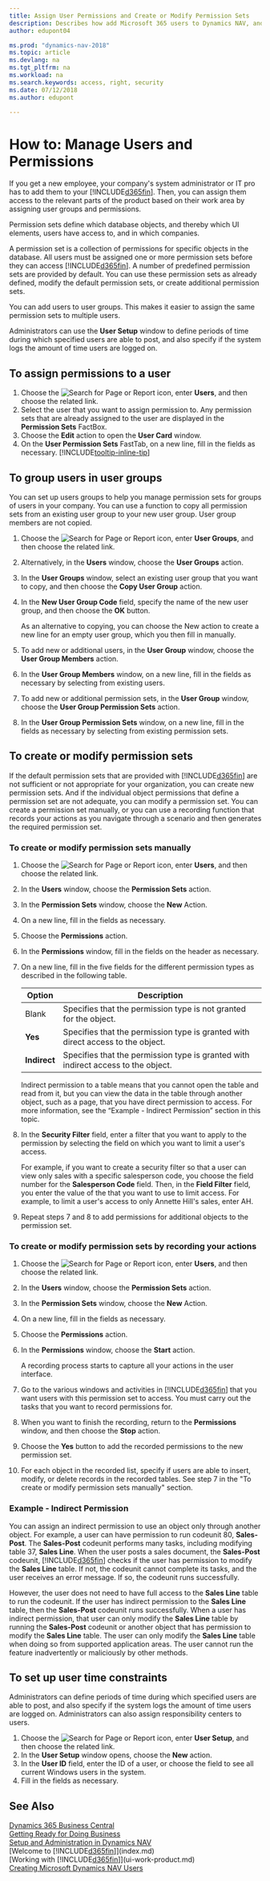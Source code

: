 ```yaml
---
title: Assign User Permissions and Create or Modify Permission Sets
description: Describes how add Microsoft 365 users to Dynamics NAV, and then assign permissions, access rights, and security settings.
author: edupont04

ms.prod: "dynamics-nav-2018"
ms.topic: article
ms.devlang: na
ms.tgt_pltfrm: na
ms.workload: na
ms.search.keywords: access, right, security
ms.date: 07/12/2018
ms.author: edupont

---
```

# How to: Manage Users and Permissions
If you get a new employee, your company's system administrator or IT pro has to add them to your [!INCLUDE[d365fin](includes/d365fin_md.md)]. Then, you can assign them access to the relevant parts of the product based on their work area by assigning user groups and permissions.

Permission sets define which database objects, and thereby which UI elements, users have access to, and in which companies.

A permission set is a collection of permissions for specific objects in the database. All users must be assigned one or more permission sets before they can access [!INCLUDE[d365fin](includes/d365fin_md.md)]. A number of predefined permission sets are provided by default. You can use these permission sets as already defined, modify the default permission sets, or create additional permission sets.

You can add users to user groups. This makes it easier to assign the same permission sets to multiple users.

Administrators can use the **User Setup** window to define periods of time during which specified users are able to post, and also specify if the system logs the amount of time users are logged on.

## To assign permissions to a user
1. Choose the ![Search for Page or Report](media/ui-search/search_small.png "Search for Page or Report icon") icon, enter **Users**, and then choose the related link.
2. Select the user that you want to assign permission to.
Any permission sets that are already assigned to the user are displayed in the **Permission Sets** FactBox.
3. Choose the **Edit** action to open the **User Card** window.
4. On the **User Permission Sets** FastTab, on a new line, fill in the fields as necessary. [!INCLUDE[tooltip-inline-tip](includes/tooltip-inline-tip_md.md)]

## To group users in user groups
You can set up users groups to help you manage permission sets for groups of users in your company. You can use a function to copy all permission sets from an existing user group to your new user group. User group members are not copied.

1. Choose the ![Search for Page or Report](media/ui-search/search_small.png "Search for Page or Report icon") icon, enter **User Groups**, and then choose the related link.
2. Alternatively, in the **Users** window, choose the **User Groups** action.
3. In the **User Groups** window, select an existing user group that you want to copy, and then choose the **Copy User Group** action.
4. In the **New User Group Code** field, specify the name of the new user group, and then choose the **OK** button.

    As an alternative to copying, you can choose the New action to create a new line for an empty user group, which you then fill in manually.
5. To add new or additional users, in the **User Group** window, choose the **User Group Members** action.
6. In the **User Group Members** window, on a new line, fill in the fields as necessary by selecting from existing users.
7. To add new or additional permission sets, in the **User Group** window, choose the **User Group Permission Sets** action.
8. In the **User Group Permission Sets** window, on a new line, fill in the fields as necessary by selecting from existing permission sets.

## To create or modify permission sets
If the default permission sets that are provided with [!INCLUDE[d365fin](includes/d365fin_md.md)] are not sufficient or not appropriate for your organization, you can create new permission sets. And if the individual object permissions that define a permission set are not adequate, you can modify a permission set. You can create a permission set manually, or you can use a recording function that records your actions as you navigate through a scenario and then generates the required permission set.

### To create or modify permission sets manually
1. Choose the ![Search for Page or Report](media/ui-search/search_small.png "Search for Page or Report icon") icon, enter **Users**, and then choose the related link.
2. In the **Users** window, choose the **Permission Sets** action.
3. In the **Permission Sets** window, choose the **New** Action.
4. On a new line, fill in the fields as necessary.
5. Choose the **Permissions** action.
6. In the **Permissions** window, fill in the fields on the header as necessary.
7. On a new line, fill in the five fields for the different permission types as described in the following table.

    |Option|Description|
    |------|-----------|
    |Blank|Specifies that the permission type is not granted for the object.|
    |**Yes**|Specifies that the permission type is granted with direct access to the object.|
    |**Indirect**|Specifies that the permission type is granted with indirect access to the object.|

    Indirect permission to a table means that you cannot open the table and read from it, but you can view the data in the table through another object, such as a page, that you have direct permission to access. For more information, see the “Example - Indirect Permission” section in this topic.

8. In the **Security Filter** field, enter a filter that you want to apply to the permission by selecting the field on which you want to limit a user's access.

    For example, if you want to create a security filter so that a user can view only sales with a specific salesperson code, you choose the field number for the **Salesperson Code** field. Then, in the **Field Filter** field, you enter the value of the that you want to use to limit access. For example, to limit a user's access to only Annette Hill's sales, enter AH.
9. Repeat steps 7 and 8 to add permissions for additional objects to the permission set.

### To create or modify permission sets by recording your actions
1. Choose the ![Search for Page or Report](media/ui-search/search_small.png "Search for Page or Report icon") icon, enter **Users**, and then choose the related link.
2. In the **Users** window, choose the **Permission Sets** action.
3. In the **Permission Sets** window, choose the **New** Action.
4. On a new line, fill in the fields as necessary.
5. Choose the **Permissions** action.
6. In the **Permissions** window, choose the **Start** action.

    A recording process starts to capture all your actions in the user interface.
7. Go to the various windows and activities in [!INCLUDE[d365fin](includes/d365fin_md.md)] that you want users with this permission set to access. You must carry out the tasks that you want to record permissions for.
8. When you want to finish the recording, return to the **Permissions** window, and then choose the **Stop** action.
9. Choose the **Yes** button to add the recorded permissions to the new permission set.
10. For each object in the recorded list, specify if users are able to insert, modify, or delete records in the recorded tables. See step 7 in the "To create or modify permission sets manually" section.

### Example - Indirect Permission
You can assign an indirect permission to use an object only through another object.
For example, a user can have permission to run codeunit 80, **Sales-Post**. The **Sales-Post** codeunit performs many tasks, including modifying table 37, **Sales Line**. When the user posts a sales document, the **Sales-Post** codeunit, [!INCLUDE[d365fin](includes/d365fin_md.md)] checks if the user has permission to modify the **Sales Line** table. If not, the codeunit cannot complete its tasks, and the user receives an error message. If so, the codeunit runs successfully.

However, the user does not need to have full access to the **Sales Line** table to run the codeunit. If the user has indirect permission to the **Sales Line** table, then the **Sales-Post** codeunit runs successfully. When a user has indirect permission, that user can only modify the **Sales Line** table by running the **Sales-Post** codeunit or another object that has permission to modify the **Sales Line** table. The user can only modify the **Sales Line** table when doing so from supported application areas. The user cannot run the feature inadvertently or maliciously by other methods.

## To set up user time constraints
Administrators can define periods of time during which specified users are able to post, and also specify if the system logs the amount of time users are logged on. Administrators can also assign responsibility centers to users.

1. Choose the ![Search for Page or Report](media/ui-search/search_small.png "Search for Page or Report icon") icon, enter **User Setup**, and then choose the related link.
2. In the **User Setup** window opens, choose the **New** action.
3. In the **User ID** field, enter the ID of a user, or choose the field to see all current Windows users in the system.
4. Fill in the fields as necessary.

## See Also
[Dynamics 365 Business Central](/dynamics365/business-central/)  
[Getting Ready for Doing Business](ui-get-ready-business.md)  
[Setup and Administration in Dynamics NAV](admin-setup-and-administration.md)  
[Welcome to [!INCLUDE[d365fin](includes/d365fin_md.md)]](index.md)  
[Working with [!INCLUDE[d365fin](includes/d365fin_md.md)]](ui-work-product.md)  
[Creating Microsoft Dynamics NAV Users](/dynamics-nav/How-to--Create-Microsoft-Dynamics-NAV-Users)  
